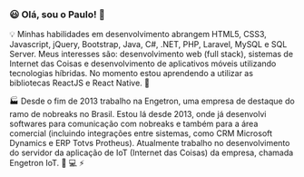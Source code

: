 ### :smiley: Olá, sou o Paulo! :wave:

:bulb: Minhas habilidades em desenvolvimento abrangem HTML5, CSS3, Javascript, jQuery, Bootstrap, Java, C#, .NET, PHP, Laravel, MySQL e SQL Server. Meus interesses são: desenvolvimento web (full stack), sistemas de Internet das Coisas e desenvolvimento de aplicativos móveis utilizando tecnologias híbridas. No momento estou aprendendo a utilizar as bibliotecas ReactJS e React Native. :rocket:

:factory: Desde o fim de 2013 trabalho na Engetron, uma empresa de destaque do ramo de nobreaks no Brasil. Estou lá desde 2013, onde já desenvolvi softwares para comunicação com nobreaks e também para a área comercial (incluindo integrações entre sistemas, como CRM Microsoft Dynamics e ERP Totvs Protheus). Atualmente trabalho no desenvolvimento do servidor da aplicação de IoT (Internet das Coisas) da empresa, chamada Engetron IoT. :iphone: :computer: :zap:

<!--
**prscreis/prscreis** is a ✨ _special_ ✨ repository because its `README.md` (this file) appears on your GitHub profile.

Here are some ideas to get you started:

- 🔭 I’m currently working on ...
- 🌱 I’m currently learning ...
- 👯 I’m looking to collaborate on ...
- 🤔 I’m looking for help with ...
- 💬 Ask me about ...
- 📫 How to reach me: ...
- 😄 Pronouns: ...
- ⚡ Fun fact: ...
-->
